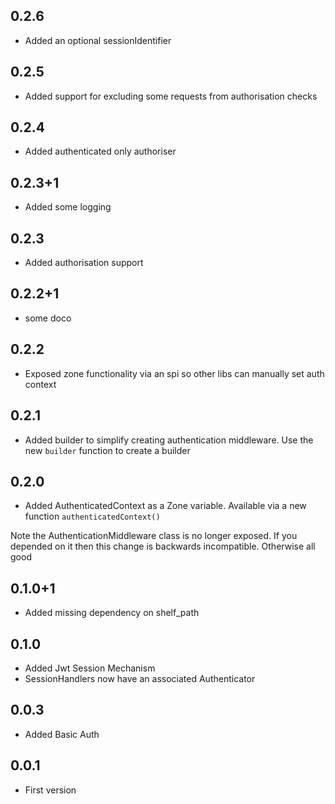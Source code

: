 ## 0.2.6

* Added an optional sessionIdentifier

## 0.2.5

* Added support for excluding some requests from authorisation checks

## 0.2.4

* Added authenticated only authoriser

## 0.2.3+1

* Added some logging

## 0.2.3

* Added authorisation support

## 0.2.2+1

* some doco

## 0.2.2

* Exposed zone functionality via an spi so other libs can manually set 
auth context

## 0.2.1

* Added builder to simplify creating authentication middleware. Use the new 
`builder` function to create a builder

## 0.2.0

* Added AuthenticatedContext as a Zone variable. Available via a new function 
`authenticatedContext()`

Note the AuthenticationMiddleware class is no longer exposed. If you depended
on it then this change is backwards incompatible. Otherwise all good

## 0.1.0+1

* Added missing dependency on shelf_path

## 0.1.0

* Added Jwt Session Mechanism
* SessionHandlers now have an associated Authenticator

## 0.0.3

* Added Basic Auth
 
## 0.0.1

* First version 
